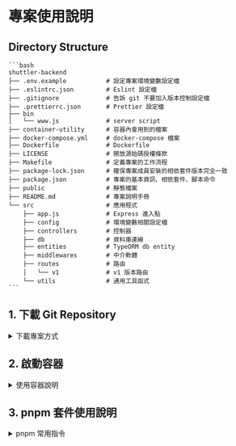 
# 專案使用說明

## Directory Structure

    ```bash
    shuttler-backend
    ├── .env.example           # 設定專案環境變數設定檔
    ├── .eslintrc.json         # Eslint 設定檔
    ├── .gitignore             # 告訴 git 不要加入版本控制設定檔
    ├── .prettierrc.json       # Prettier 設定檔
    ├── bin
    │   └── www.js             # server script
    ├── container-utility      # 容器內會用到的檔案
    ├── docker-compose.yml     # docker-compose 檔案
    ├── Dockerfile             # Dockerfile
    ├── LICENSE                # 開放源始碼授權條款
    ├── Makefile               # 定義專案的工作流程
    ├── package-lock.json      # 確保專案成員安裝的相依套件版本完全一致
    ├── package.json           # 專案的基本資訊、相依套件、腳本命令
    ├── public                 # 靜態檔案
    ├── README.md              # 專案說明手冊
    └── src                    # 應用程式
        ├── app.js             # Express 進入點
        ├── config             # 環境變數相關設定檔
        ├── controllers        # 控制器
        ├── db                 # 資料庫連線
        ├── entities           # TypeORM db entity
        ├── middlewares        # 中介軟體
        ├── routes             # 路由
        │   └── v1             # v1 版本路由
        └── utils              # 通用工具函式
    ```

## 1. 下載 Git Repository

<details>

<summary>下載專案方式</summary>

1. 使用 `Git Clone by HTTPS`

    ```bash
    git clone https://github.com/shuttler-tw/shuttler-backend.git
    ```

2. 使用 `git clone by SSH`

    ```bash
    git clone git@github.com:shuttler-tw/shuttler-backend.git
    ```

3. 使用 `Download repository zip`

    - 用 `curl` 來下載 zip 檔

    ```bash
    curl -sSL https://github.com/shuttler-tw/shuttler-backend/archive/refs/heads/main.zip -o shuttler-backend.zip
    ```

    - 用 `unzip` 解壓縮 zip 檔

    ```bash
    unzip shuttler-backend.zip
    ```


</details>

## 2. 啟動容器

<details>

<summary>使用容器說明</summary>

1. 進入到 `shuttler-backend` 專案目錄

    ```bash
    cd shuttler-backend
    ```

2. 先把 `.env.example` 重新命名為 `.env`

    ```bash
    cp .env.example .env
    ```

3. 確認當前 CPU 架構

    請按照 `uname -m` 輸出結果，來修改 `.env` 中的 `PLATFORM` 的預設值

    ```bash
    uname -m
    ```

4. 請依據輸出結果，修改 `.env`

    `.env` 請按照自已所需要的做修改即可

    | 變數名稱 | 預設值 | 說明 |
    | --- | --- | --- |
    | PROJECT_NAME | demo | 專案名稱 |
    | DOCKERHUB_ACCOUNT | demo | Docker Hub 上的使用者名稱 |
    | PLATFORM | arm64 | 當前電腦的 CPU 架構 | 
    | NVM_VERSION | 0.40.2 | NVM 版本 |
    | NODE_VERSION | 22.14.0 | NODE 版本 |
    | PNPM_HOME | /pnpm | pnpm 套件的全局目錄 |
    | PNPM_VERSION | 10.8.1 | PNPM 版本 |
    | YARN_VERSION | 1.22.22 | YARN 版本 |
    | GOLANG_VERSION | 1.24.2 | GOLANG 版本 |
    | GUM_VERSION | 0.16.0 | GUM 版本 |
    | LOCAL_PORT | 3002 | 使用本機的 3002 埠號 |
    | CONTAINER_PORT | 3002 | 使用容器內的 3002 埠號 |
    | LOG_LEVEL | debug | 應用程式開發日誌分級 |
    | DB_VERSION | 17.4-alpine3.21 | PostgreSQL container tag |
    | DB_HOST | postgres | PostgreSQL 位置 | 
    | DB_PORT | 5432 | PostgreSQL listen port |
    | DB_USERNAME | testUser | DB 使用者名稱 |
    | DB_PASSWORD | P@ss0rd | DB 密碼|
    | DB_DATABASE | testDB | DB 資料庫名稱 |
    | DB_SYNCHRONIZE | true | TypeORM 同步 PostgreSQL |
    | DB_ENABLE_SSL | false | PostgreSQL 啟用 SSL 加密連線 |

5. make 指令使用說明

    在終端機中，輸入指令 `make` 會看到下圖的說明及使用方法

    ![image](https://hackmd.io/_uploads/ByvqULokxg.png)
    
    $\textcolor{Crimson}{P.S. 以下指令，請務必在本機執行}$

    - 查看目前執行中的容器

      ```bash
      make show
      ```

    - 按 Dockerfile 內容，進行編譯容器映像檔

      ```bash
      make compose-build
      ```

    - 啟動容器

      ```bash
      make compose-up
      ```

    - 停止容器，並`保留`本地開發資料

      ```bash
      make compose-stop
      ```

    - 停止容器，並`刪除`本地開發資料

      ```bash
      make compose-down
      ```

    - 容器狀態為 `exited` 時，重新啟動容器

      ```bash
      make reattach
      ```

    - 容器狀態為 `running` 時，重新進入到容器

      ```bash
      make attach
      ```

    - 容器狀態為 `running` 時，停止運行容器

      ```bash
      make halt 
      ```

    - 清除容器狀態為 `exited` 以及容器映像檔為 `none`  

      ```bash
      make clean
      ```

</details>

## 3. pnpm 套件使用說明


<details>

<summary>pnpm 常用指令</summary>

1. 安裝套件

    ```bash
    pnpm install nodemon
    ```

2. 確認目前 pnpm store 路徑

    ```bash
    pnpm store path
    ```

3. 確認 pnpm global store 路徑

    ```bash
    pnpm config get store-dir
    ```

4. 修改 pnpm global store 路徑

    ```bash
    pnpm config set store-dir "${PNPM_HOME}"
    ```

</details>
